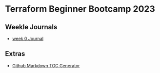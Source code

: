 # Terraform Beginner Bootcamp 2023



## Weekle Journals
- [week 0 Journal](/journal/week0.md)

## Extras
- [Github Markdown TOC Generator](https://ecotrust-canada.github.io/markdown-toc/)